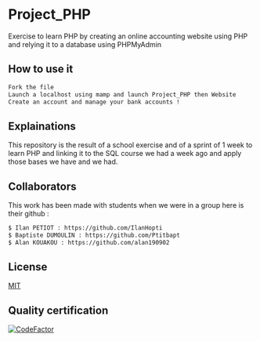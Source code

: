 # Project_PHP
 Exercise to learn PHP by creating an online accounting website using PHP and relying it to a database using PHPMyAdmin
 
## How to use it 

```bash
Fork the file
Launch a localhost using mamp and launch Project_PHP then Website
Create an account and manage your bank accounts !
```

## Explainations 

This repository is the result of a school exercise and of a sprint of 1 week to learn PHP and linking it to the SQL course we had a week ago and apply those bases we have and we had.

## Collaborators

This work has been made with students when we were in a group here is their github :

```bash
$ Ilan PETIOT : https://github.com/IlanHopti
$ Baptiste DUMOULIN : https://github.com/Ptitbapt
$ Alan KOUAKOU : https://github.com/alan190902
```

## License
[MIT](https://choosealicense.com/licenses/mit/)

## Quality certification

[![CodeFactor](https://www.codefactor.io/repository/github/ayakork/project_php/badge)](https://www.codefactor.io/repository/github/ayakork/project_php)
